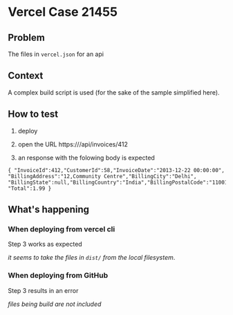 # Vercel Case 21455

## Problem

The files in `vercel.json` for an api

## Context

A complex build script is used (for the sake of the sample simplified here).

## How to test

1. deploy

2. open the URL https://<domain>/api/invoices/412

3. an response with the folowing body is expected

```
{ "InvoiceId":412,"CustomerId":58,"InvoiceDate":"2013-12-22 00:00:00",
"BillingAddress":"12,Community Centre","BillingCity":"Delhi",
"BillingState":null,"BillingCountry":"India","BillingPostalCode":"110017",
"Total":1.99 }
```

## What's happening

### When deploying from vercel cli

Step 3 works as expected

_it seems to take the files in `dist/` from the local filesystem_.

### When deploying from GitHub

Step 3 results in an error

_files being build are not included_

